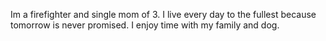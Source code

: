 Im a firefighter and single mom of 3. I live every day to the fullest because tomorrow is never promised. I enjoy time with my family and dog.
